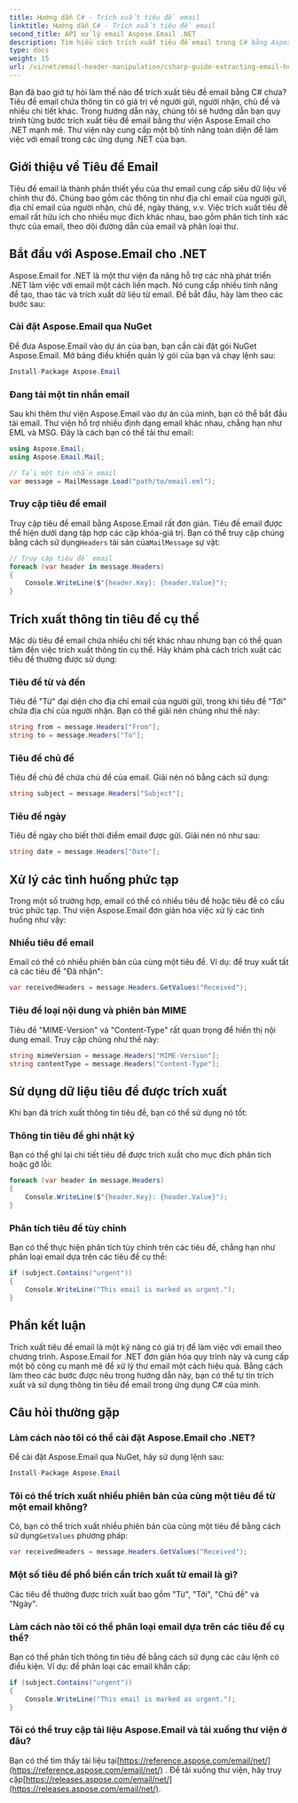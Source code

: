 ```yaml
---
title: Hướng dẫn C# - Trích xuất tiêu đề email
linktitle: Hướng dẫn C# - Trích xuất tiêu đề email
second_title: API xử lý email Aspose.Email .NET
description: Tìm hiểu cách trích xuất tiêu đề email trong C# bằng Aspose.Email for .NET. Hướng dẫn từng bước với mã nguồn để phân tích email hiệu quả.
type: docs
weight: 15
url: /vi/net/email-header-manipulation/csharp-guide-extracting-email-headers/
---
```


Bạn đã bao giờ tự hỏi làm thế nào để trích xuất tiêu đề email bằng C# chưa? Tiêu đề email chứa thông tin có giá trị về người gửi, người nhận, chủ đề và nhiều chi tiết khác. Trong hướng dẫn này, chúng tôi sẽ hướng dẫn bạn quy trình từng bước trích xuất tiêu đề email bằng thư viện Aspose.Email cho .NET mạnh mẽ. Thư viện này cung cấp một bộ tính năng toàn diện để làm việc với email trong các ứng dụng .NET của bạn.

## Giới thiệu về Tiêu đề Email

Tiêu đề email là thành phần thiết yếu của thư email cung cấp siêu dữ liệu về chính thư đó. Chúng bao gồm các thông tin như địa chỉ email của người gửi, địa chỉ email của người nhận, chủ đề, ngày tháng, v.v. Việc trích xuất tiêu đề email rất hữu ích cho nhiều mục đích khác nhau, bao gồm phân tích tính xác thực của email, theo dõi đường dẫn của email và phân loại thư.

## Bắt đầu với Aspose.Email cho .NET

Aspose.Email for .NET là một thư viện đa năng hỗ trợ các nhà phát triển .NET làm việc với email một cách liền mạch. Nó cung cấp nhiều tính năng để tạo, thao tác và trích xuất dữ liệu từ email. Để bắt đầu, hãy làm theo các bước sau:

### Cài đặt Aspose.Email qua NuGet

Để đưa Aspose.Email vào dự án của bạn, bạn cần cài đặt gói NuGet Aspose.Email. Mở bảng điều khiển quản lý gói của bạn và chạy lệnh sau:

```csharp
Install-Package Aspose.Email
```

### Đang tải một tin nhắn email

Sau khi thêm thư viện Aspose.Email vào dự án của mình, bạn có thể bắt đầu tải email. Thư viện hỗ trợ nhiều định dạng email khác nhau, chẳng hạn như EML và MSG. Đây là cách bạn có thể tải thư email:

```csharp
using Aspose.Email;
using Aspose.Email.Mail;

// Tải một tin nhắn email
var message = MailMessage.Load("path/to/email.eml");
```

### Truy cập tiêu đề email

 Truy cập tiêu đề email bằng Aspose.Email rất đơn giản. Tiêu đề email được thể hiện dưới dạng tập hợp các cặp khóa-giá trị. Bạn có thể truy cập chúng bằng cách sử dụng`Headers` tài sản của`MailMessage` sự vật:

```csharp
// Truy cập tiêu đề email
foreach (var header in message.Headers)
{
    Console.WriteLine($"{header.Key}: {header.Value}");
}
```

## Trích xuất thông tin tiêu đề cụ thể

Mặc dù tiêu đề email chứa nhiều chi tiết khác nhau nhưng bạn có thể quan tâm đến việc trích xuất thông tin cụ thể. Hãy khám phá cách trích xuất các tiêu đề thường được sử dụng:

### Tiêu đề từ và đến

Tiêu đề "Từ" đại diện cho địa chỉ email của người gửi, trong khi tiêu đề "Tới" chứa địa chỉ của người nhận. Bạn có thể giải nén chúng như thế này:

```csharp
string from = message.Headers["From"];
string to = message.Headers["To"];
```

### Tiêu đề chủ đề

Tiêu đề chủ đề chứa chủ đề của email. Giải nén nó bằng cách sử dụng:

```csharp
string subject = message.Headers["Subject"];
```

### Tiêu đề ngày

Tiêu đề ngày cho biết thời điểm email được gửi. Giải nén nó như sau:

```csharp
string date = message.Headers["Date"];
```

## Xử lý các tình huống phức tạp

Trong một số trường hợp, email có thể có nhiều tiêu đề hoặc tiêu đề có cấu trúc phức tạp. Thư viện Aspose.Email đơn giản hóa việc xử lý các tình huống như vậy:

### Nhiều tiêu đề email

Email có thể có nhiều phiên bản của cùng một tiêu đề. Ví dụ: để truy xuất tất cả các tiêu đề "Đã nhận":

```csharp
var receivedHeaders = message.Headers.GetValues("Received");
```

### Tiêu đề loại nội dung và phiên bản MIME

Tiêu đề "MIME-Version" và "Content-Type" rất quan trọng để hiển thị nội dung email. Truy cập chúng như thế này:

```csharp
string mimeVersion = message.Headers["MIME-Version"];
string contentType = message.Headers["Content-Type"];
```

## Sử dụng dữ liệu tiêu đề được trích xuất

Khi bạn đã trích xuất thông tin tiêu đề, bạn có thể sử dụng nó tốt:

### Thông tin tiêu đề ghi nhật ký

Bạn có thể ghi lại chi tiết tiêu đề được trích xuất cho mục đích phân tích hoặc gỡ lỗi:

```csharp
foreach (var header in message.Headers)
{
    Console.WriteLine($"{header.Key}: {header.Value}");
}
```

### Phân tích tiêu đề tùy chỉnh

Bạn có thể thực hiện phân tích tùy chỉnh trên các tiêu đề, chẳng hạn như phân loại email dựa trên các tiêu đề cụ thể:

```csharp
if (subject.Contains("urgent"))
{
    Console.WriteLine("This email is marked as urgent.");
}
```

## Phần kết luận

Trích xuất tiêu đề email là một kỹ năng có giá trị để làm việc với email theo chương trình. Aspose.Email for .NET đơn giản hóa quy trình này và cung cấp một bộ công cụ mạnh mẽ để xử lý thư email một cách hiệu quả. Bằng cách làm theo các bước được nêu trong hướng dẫn này, bạn có thể tự tin trích xuất và sử dụng thông tin tiêu đề email trong ứng dụng C# của mình.

## Câu hỏi thường gặp

### Làm cách nào tôi có thể cài đặt Aspose.Email cho .NET?

Để cài đặt Aspose.Email qua NuGet, hãy sử dụng lệnh sau:
```csharp
Install-Package Aspose.Email
```

### Tôi có thể trích xuất nhiều phiên bản của cùng một tiêu đề từ một email không?

Có, bạn có thể trích xuất nhiều phiên bản của cùng một tiêu đề bằng cách sử dụng`GetValues` phương pháp:
```csharp
var receivedHeaders = message.Headers.GetValues("Received");
```

### Một số tiêu đề phổ biến cần trích xuất từ email là gì?

Các tiêu đề thường được trích xuất bao gồm "Từ", "Tới", "Chủ đề" và "Ngày".

### Làm cách nào tôi có thể phân loại email dựa trên các tiêu đề cụ thể?

Bạn có thể phân tích thông tin tiêu đề bằng cách sử dụng các câu lệnh có điều kiện. Ví dụ: để phân loại các email khẩn cấp:
```csharp
if (subject.Contains("urgent"))
{
    Console.WriteLine("This email is marked as urgent.");
}
```

### Tôi có thể truy cập tài liệu Aspose.Email và tải xuống thư viện ở đâu?

 Bạn có thể tìm thấy tài liệu tại[https://reference.aspose.com/email/net/](https://reference.aspose.com/email/net/) . Để tải xuống thư viện, hãy truy cập[https://releases.aspose.com/email/net/](https://releases.aspose.com/email/net/).